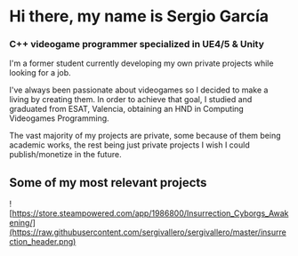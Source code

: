 # Hi there, my name is Sergio García 
### C++ videogame programmer specialized in UE4/5 & Unity
I'm a former student currently developing my own private projects while looking for a job.

I've always been passionate about videogames so I decided to make a living by creating them. In order to achieve that goal, I studied and graduated from ESAT, Valencia, obtaining an HND in Computing Videogames Programming.

The vast majority of my projects are private, some because of them being academic works, the rest being just private projects I wish I could publish/monetize in the future.

## Some of my most relevant projects 
![https://store.steampowered.com/app/1986800/Insurrection_Cyborgs_Awakening/](https://raw.githubusercontent.com/sergivallero/sergivallero/master/insurrection_header.png)
